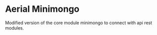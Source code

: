 # Aerial Minimongo

Modified version of the core module minimongo to connect with api rest modules.
